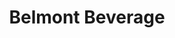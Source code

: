 ---
title: "Belmont Beverage"
url: /fort-wayne/belmont-beverage-lafayette-street/
shop: Spirituosen
---